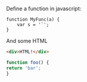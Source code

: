 
Define a function in javascript:

```
function MyFunc(a) {
    var s = '`';
}
```

And some HTML

```html
<div>HTML!</div>
```

```javascript
function foo() {
return 'bar';
}
```
